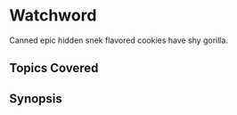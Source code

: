 # Watchword
Canned epic hidden snek flavored cookies have shy gorilla.
## Topics Covered

## Synopsis

